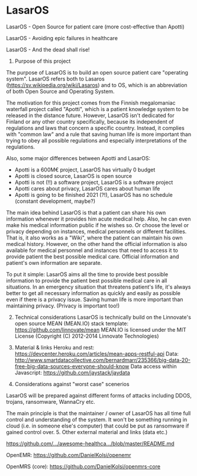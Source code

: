 # LasarOS 
LasarOS - Open Source for patient care (more cost-effective than Apotti)

LasarOS - Avoiding epic failures in healthcare

LasarOS - And the dead shall rise!

1. Purpose of this project

The purpose of LasarOS is to build an open source patient care "operating system". LasarOS refers both to Lasaros (https://sv.wikipedia.org/wiki/Lasaros) and to OS, which is an abbreviation of both Open Source and Operating System. 

The motivation for this project comes from the Finnish megalomaniac waterfall project called "Apotti", which is a patient knowledge system to be released in the distance future. However, LasarOS isn't dedicated for Finland or any other country specifically, because its independent of regulations and laws that concern a specific country. Instead, it complies with "common law" and a rule that saving human life is more important than trying to obey all possible regulations and especially interpretations of the regulations. 

Also, some major differences between Apotti and LasarOS:

* Apotti is a 600M€ project, LasarOS has virtually 0 budget
* Apotti is closed source, LasarOS is open source
* Apotti is not (!!) a software project, LasarOS is a software project
* Apotti cares about privacy, LasarOS cares about human life
* Apotti is going to be finished 2021 (?!), LasarOS has no schedule (constant development, maybe?)

The main idea behind LasarOS is that a patient can share his own information whenever it provides him acute medical 
help. Also, he can even make his medical information public if he wishes so. Or choose the level or privacy depending on
instances, medical personnels or different facilities. That is, it also works as a "Wiki", where the patient can maintain
his own medical history. However, on the other hand the official information is also available for medical personnel and
instances that need to access it to provide patient the best possible medical care. Official information and patient's own
information are separate. 

To put it simple: LasarOS aims all the time to provide best possible information to provide the patient best possible
medical care in all situations. In an emergency situation that threatens patient's life, it's always better to get all
necessary information as quickly and easily as possible even if there is a privacy issue. Saving human life is more important
than maintaining privacy. (Privacy is important too!)

2. Technical considerations
LasarOS is technically build on the Linnovate's open source MEAN (MEAN.IO) stack template:  https://github.com/linnovate/mean
MEAN.IO is licensed under the MIT License (Copyright (C) 2012-2014 Linnovate Technologies)

3. Material & links
Heroku and rest: https://devcenter.heroku.com/articles/mean-apps-restful-api
Data: http://www.smartdatacollective.com/bernardmarr/235366/big-data-20-free-big-data-sources-everyone-should-know
Data access within Javascript: https://github.com/jaystack/jaydata

4. Considerations against "worst case" scenerios

LasarOS will be prepared against different forms of attacks including DDOS, trojans, ransomware, WannaCry etc.

The main principle is that the maintainer / owner of LasarOS has all time full control and understanding of the system.
It won't be something running in cloud (i.e. in someone else's computer) that could be put as ransomware if gained 
control over.
5. Other external material and links (data etc.)

https://github.com/…/awesome-healthca…/blob/master/README.md

OpenEMR: https://github.com/DanielKolsi/openemr

OpenMRS (core): https://github.com/DanielKolsi/openmrs-core








